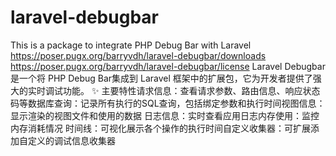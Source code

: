 # laravel-debugbar
This is a package to integrate PHP Debug Bar with Laravel
https://poser.pugx.org/barryvdh/laravel-debugbar/downloads
https://poser.pugx.org/barryvdh/laravel-debugbar/license
Laravel Debugbar 是一个将 PHP Debug Bar集成到 Laravel 框架中的扩展包，它为开发者提供了强大的实时调试功能。
✨ 主要特性
​​请求信息​​：查看请求参数、路由信息、响应状态码等
​​数据库查询​​：记录所有执行的SQL查询，包括绑定参数和执行时间
​​视图信息​​：显示渲染的视图文件和使用的数据
​​日志信息​​：实时查看应用日志
​​内存使用​​：监控内存消耗情况
​​时间线​​：可视化展示各个操作的执行时间
​​自定义收集器​​：可扩展添加自定义的调试信息收集器
